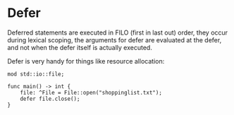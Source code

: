 # Defer
Deferred statements are executed in FILO (first in last out) order, they occur
during lexical scoping, the arguments for defer are evaluated at the defer,
and not when the defer itself is actually executed.

Defer is very handy for things like resource allocation:

```
mod std::io::file;

func main() -> int {
    file: ^File = File::open("shoppinglist.txt");
    defer file.close();
}
```